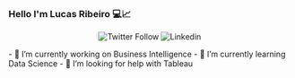 ### Hello I'm Lucas Ribeiro 💻📈

<!--
**OLucasAlves/OLucasAlves** is a ✨ _special_ ✨ repository because its `README.md` (this file) appears on your GitHub profile.

Here are some ideas to get you started:
-->
<p align="center">
  <img alt="Twitter Follow" src="https://img.shields.io/twitter/follow/OLucas_Alves?color=blue&label=Twitter&logo=twitter&logoColor=blue&style=social">
  <img alt="Linkedin"  src="https://img.shields.io/badge/-linkedin-blue?link=https://www.linkedin.com/in/olucas-ribeiro/" >
</p>
- 🔭 I’m currently working on Business Intelligence
- 🌱 I’m currently learning Data Science
- 🤔 I’m looking for help with Tableau
